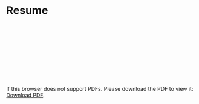 # Resume

<object data="files/JoaoPedroCordeiroResume.pdf" type="application/pdf" width="100%" height="100%">
    <embed src="files/JoaoPedroCordeiroResume.pdf">
        <p>
        If this browser does not support PDFs. Please download the PDF to view it: <a href="files/JoaoPedroCordeiroResume.pdf">Download PDF</a>.
        </p>
    </embed>
</object>
